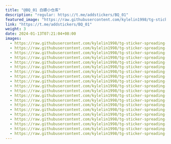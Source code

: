 ```yaml
---
title: "@BQ_01 白嫖小仓库"
description: "regular: https://t.me/addstickers/BQ_01"
featured_image: "https://raw.githubusercontent.com/kylelin1998/tg-sticker-spreading-worldwide-images/main/img/3bfb9036-e7c3-4bdb-bc5f-d3f19d11b20e.jpg"
link: "https://t.me/addstickers/BQ_01"
weight: 3
date: 2024-01-13T07:21:04+08:00
images:
  - https://raw.githubusercontent.com/kylelin1998/tg-sticker-spreading-worldwide-images/main/img/3bfb9036-e7c3-4bdb-bc5f-d3f19d11b20e.jpg
  - https://raw.githubusercontent.com/kylelin1998/tg-sticker-spreading-worldwide-images/main/img/c7539a09-190a-4651-a14b-786371999bee.jpg
  - https://raw.githubusercontent.com/kylelin1998/tg-sticker-spreading-worldwide-images/main/img/7ca2c62c-f77f-4cc9-8680-763dc968c7ff.jpg
  - https://raw.githubusercontent.com/kylelin1998/tg-sticker-spreading-worldwide-images/main/img/d5bf2e1d-35b1-495e-a01e-0fdd3b355d28.jpg
  - https://raw.githubusercontent.com/kylelin1998/tg-sticker-spreading-worldwide-images/main/img/7316384f-1c1e-463f-a935-bc69eb302433.jpg
  - https://raw.githubusercontent.com/kylelin1998/tg-sticker-spreading-worldwide-images/main/img/45122fa7-d02f-4b02-bce2-6df876d11be1.jpg
  - https://raw.githubusercontent.com/kylelin1998/tg-sticker-spreading-worldwide-images/main/img/b67cbf31-e3e9-4b0d-b675-ff27ec9ee8b3.jpg
  - https://raw.githubusercontent.com/kylelin1998/tg-sticker-spreading-worldwide-images/main/img/fc015696-54ce-4ece-9b0f-88c541207da0.jpg
  - https://raw.githubusercontent.com/kylelin1998/tg-sticker-spreading-worldwide-images/main/img/ef41fb51-c75b-40d7-b689-c0260fceb7d8.jpg
  - https://raw.githubusercontent.com/kylelin1998/tg-sticker-spreading-worldwide-images/main/img/41ebdbe9-ee22-474b-8cd9-23c01bbab608.jpg
  - https://raw.githubusercontent.com/kylelin1998/tg-sticker-spreading-worldwide-images/main/img/b90968e8-3837-4578-9b84-a4fb182e51c1.jpg
  - https://raw.githubusercontent.com/kylelin1998/tg-sticker-spreading-worldwide-images/main/img/a0559c89-e221-4399-b888-5a16c7cd26a8.jpg
  - https://raw.githubusercontent.com/kylelin1998/tg-sticker-spreading-worldwide-images/main/img/6684ea44-1a00-43fc-a1f4-91b4995cbaba.jpg
  - https://raw.githubusercontent.com/kylelin1998/tg-sticker-spreading-worldwide-images/main/img/daef7bb1-7be6-4b09-a83c-cac5cc0a72e6.jpg
  - https://raw.githubusercontent.com/kylelin1998/tg-sticker-spreading-worldwide-images/main/img/ceaa7e28-6655-4ce0-bce5-5de05fb9ddc3.jpg
  - https://raw.githubusercontent.com/kylelin1998/tg-sticker-spreading-worldwide-images/main/img/59eda05b-2b85-4a6a-a7bc-c55c95ee94e0.jpg
  - https://raw.githubusercontent.com/kylelin1998/tg-sticker-spreading-worldwide-images/main/img/8ea94764-892c-4920-82f4-c9f35f8fe117.jpg
  - https://raw.githubusercontent.com/kylelin1998/tg-sticker-spreading-worldwide-images/main/img/e392f970-ec72-4f12-9851-450148c636bc.jpg
  - https://raw.githubusercontent.com/kylelin1998/tg-sticker-spreading-worldwide-images/main/img/9e60e037-3e3b-49a9-8be7-ca2740559ad4.jpg
  - https://raw.githubusercontent.com/kylelin1998/tg-sticker-spreading-worldwide-images/main/img/141f47a8-c69c-4397-a36b-77add341b8a0.jpg
---
```

